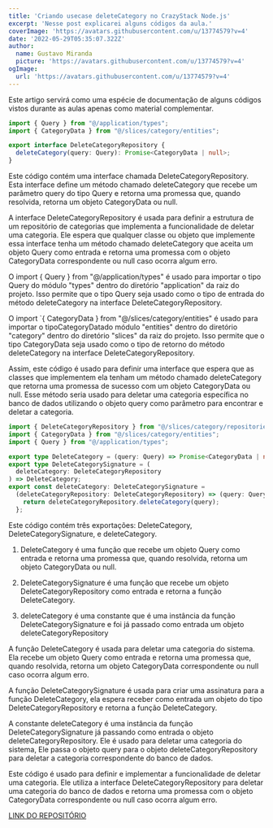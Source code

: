 ```yaml
---
title: 'Criando usecase deleteCategory no CrazyStack Node.js'
excerpt: 'Nesse post explicarei alguns códigos da aula.'
coverImage: 'https://avatars.githubusercontent.com/u/13774579?v=4'
date: '2022-05-29T05:35:07.322Z'
author:
  name: Gustavo Miranda
  picture: 'https://avatars.githubusercontent.com/u/13774579?v=4'
ogImage:
  url: 'https://avatars.githubusercontent.com/u/13774579?v=4'
---
```

Este artigo servirá como uma espécie de documentação de alguns códigos vistos durante as aulas apenas como material complementar.

```typescript
import { Query } from "@/application/types";
import { CategoryData } from "@/slices/category/entities";

export interface DeleteCategoryRepository {
  deleteCategory(query: Query): Promise<CategoryData | null>;
}
``` 

Este código contém uma interface chamada DeleteCategoryRepository. Esta interface define um método chamado deleteCategory que recebe um parâmetro query do tipo Query e retorna uma promessa que, quando resolvida, retorna um objeto CategoryData ou null.

A interface DeleteCategoryRepository é usada para definir a estrutura de um repositório de categorias que implementa a funcionalidade de deletar uma categoria. Ele espera que qualquer classe ou objeto que implemente essa interface tenha um método chamado deleteCategory que aceita um objeto Query como entrada e retorna uma promessa com o objeto CategoryData correspondente ou null caso ocorra algum erro.

O import { Query } from "@/application/types" é usado para importar o tipo Query do módulo "types" dentro do diretório "application" da raiz do projeto. Isso permite que o tipo Query seja usado como o tipo de entrada do método deleteCategory na interface DeleteCategoryRepository.

O import `{ CategoryData } from "@/slices/category/entities" é usado para importar o tipoCategoryDatado módulo "entities" dentro do diretório "category" dentro do diretório "slices" da raiz do projeto. Isso permite que o tipo CategoryData seja usado como o tipo de retorno do método deleteCategory na interface DeleteCategoryRepository.

Assim, este código é usado para definir uma interface que espera que as classes que implementem ela tenham um método chamado deleteCategory que retorna uma promessa de sucesso com um objeto CategoryData ou null. Esse método seria usado para deletar uma categoria específica no banco de dados utilizando o objeto query como parâmetro para encontrar e deletar a categoria.

```typescript
import { DeleteCategoryRepository } from "@/slices/category/repositories";
import { CategoryData } from "@/slices/category/entities";
import { Query } from "@/application/types";

export type DeleteCategory = (query: Query) => Promise<CategoryData | null>;
export type DeleteCategorySignature = (
  deleteCategory: DeleteCategoryRepository
) => DeleteCategory;
export const deleteCategory: DeleteCategorySignature =
  (deleteCategoryRepository: DeleteCategoryRepository) => (query: Query) => {
    return deleteCategoryRepository.deleteCategory(query);
  };
``` 
Este código contém três exportações: DeleteCategory, DeleteCategorySignature, e deleteCategory.

1. DeleteCategory é uma função que recebe um objeto Query como entrada e retorna uma promessa que, quando resolvida, retorna um objeto CategoryData ou null.

2. DeleteCategorySignature é uma função que recebe um objeto DeleteCategoryRepository como entrada e retorna a função DeleteCategory.

3. deleteCategory é uma constante que é uma instância da função DeleteCategorySignature e foi já passado como entrada um objeto deleteCategoryRepository

A função DeleteCategory é usada para deletar uma categoria do sistema. Ela recebe um objeto Query como entrada e retorna uma promessa que, quando resolvida, retorna um objeto CategoryData correspondente ou null caso ocorra algum erro.

A função DeleteCategorySignature é usada para criar uma assinatura para a função DeleteCategory, ela espera receber como entrada um objeto do tipo DeleteCategoryRepository e retorna a função DeleteCategory.

A constante deleteCategory é uma instância da função DeleteCategorySignature já passando como entrada o objeto deleteCategoryRepository. Ele é usado para deletar uma categoria do sistema, Ele passa o objeto query para o objeto deleteCategoryRepository para deletar a categoria correspondente do banco de dados.

Este código é usado para definir e implementar a funcionalidade de deletar uma categoria. Ele utiliza a interface DeleteCategoryRepository para deletar uma categoria do banco de dados e retorna uma promessa com o objeto CategoryData correspondente ou null caso ocorra algum erro.

[LINK DO REPOSITÓRIO](https://github.com/gumiranda/CrazyStackNodeJs)